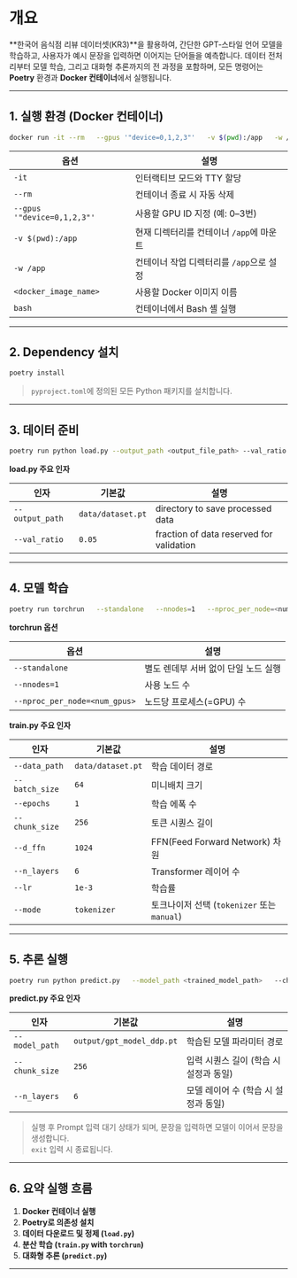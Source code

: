 # 개요

**한국어 음식점 리뷰 데이터셋(KR3)**을 활용하여, 간단한 GPT‑스타일 언어 모델을 학습하고, 사용자가 예시 문장을 입력하면 이어지는 단어들을 예측합니다.
데이터 전처리부터 모델 학습, 그리고 대화형 추론까지의 전 과정을 포함하며, 모든 명령어는 **Poetry** 환경과 **Docker 컨테이너**에서 실행됩니다.

---

## 1. 실행 환경 (Docker 컨테이너)

```bash
docker run -it --rm   --gpus '"device=0,1,2,3"'   -v $(pwd):/app   -w /app   <docker_image_name>   bash
```

| 옵션 | 설명 |
|------|------|
| `-it` | 인터랙티브 모드와 TTY 할당 |
| `--rm` | 컨테이너 종료 시 자동 삭제 |
| `--gpus '"device=0,1,2,3"'` | 사용할 GPU ID 지정 (예: 0–3번) |
| `-v $(pwd):/app` | 현재 디렉터리를 컨테이너 `/app`에 마운트 |
| `-w /app` | 컨테이너 작업 디렉터리를 `/app`으로 설정 |
| `<docker_image_name>` | 사용할 Docker 이미지 이름 |
| `bash` | 컨테이너에서 Bash 셸 실행 |

---

## 2. Dependency 설치

```bash
poetry install
```

> `pyproject.toml`에 정의된 모든 Python 패키지를 설치합니다.

---

## 3. 데이터 준비

```bash
poetry run python load.py --output_path <output_file_path> --val_ratio <validation_ratio>
```

**load.py 주요 인자**

| 인자 | 기본값 | 설명 |
|------|--------|------|
| `--output_path` | `data/dataset.pt` | directory to save processed data |
| `--val_ratio` | `0.05` | fraction of data reserved for validation |

---

## 4. 모델 학습

```bash
poetry run torchrun   --standalone   --nnodes=1   --nproc_per_node=<num_gpus>   train.py --batch_size <batch_size> --epochs <num_epochs>
```

**torchrun 옵션**

| 옵션 | 설명 |
|------|------|
| `--standalone` | 별도 렌데부 서버 없이 단일 노드 실행 |
| `--nnodes=1` | 사용 노드 수 |
| `--nproc_per_node=<num_gpus>` | 노드당 프로세스(=GPU) 수 |

**train.py 주요 인자**

| 인자 | 기본값 | 설명 |
|------|--------|------|
| `--data_path` | `data/dataset.pt` | 학습 데이터 경로 |
| `--batch_size` | `64` | 미니배치 크기 |
| `--epochs` | `1` | 학습 에폭 수 |
| `--chunk_size` | `256` | 토큰 시퀀스 길이 |
| `--d_ffn` | `1024` | FFN(Feed Forward Network) 차원 |
| `--n_layers` | `6` | Transformer 레이어 수 |
| `--lr` | `1e-3` | 학습률 |
| `--mode` | `tokenizer` | 토크나이저 선택 (`tokenizer` 또는 `manual`) |

---

## 5. 추론 실행

```bash
poetry run python predict.py   --model_path <trained_model_path>   --chunk_size <chunk_size>   --n_layers <num_layers>
```

**predict.py 주요 인자**

| 인자 | 기본값 | 설명 |
|------|--------|------|
| `--model_path` | `output/gpt_model_ddp.pt` | 학습된 모델 파라미터 경로 |
| `--chunk_size` | `256` | 입력 시퀀스 길이 (학습 시 설정과 동일) |
| `--n_layers` | `6` | 모델 레이어 수 (학습 시 설정과 동일) |

> 실행 후 Prompt 입력 대기 상태가 되며, 문장을 입력하면 모델이 이어서 문장을 생성합니다.  
> `exit` 입력 시 종료됩니다.

---

## 6. 요약 실행 흐름

1. **Docker 컨테이너 실행**
2. **Poetry로 의존성 설치**
3. **데이터 다운로드 및 정제 (`load.py`)**
4. **분산 학습 (`train.py` with `torchrun`)**
5. **대화형 추론 (`predict.py`)**

---
